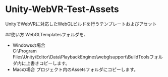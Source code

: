 # Unity-WebVR-Test-Assets
UnityでWebVRに対応したWebGLビルドを行うテンプレートおよびアセット

##使い方
WebGLTemplatesフォルダを、
* Windowsの場合  
  C:\Program Files\Unity\Editor\Data\PlaybackEngines\webglsupport\BuildToolsフォルダ内に上書きコピーします。
* Macの場合
  プロジェクト内のAssetsフォルダにコピーします。
